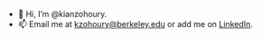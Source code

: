 - 👋 Hi, I’m @kianzohoury.
- 📫 Email me at kzohoury@berkeley.edu or add me on [LinkedIn](https://www.linkedin.com/in/kianzohoury/).

<!---
kianzohoury/kianzohoury is a ✨ special ✨ repository because its `README.md` (this file) appears on your GitHub profile.
You can click the Preview link to take a look at your changes.
--->
